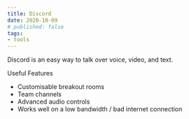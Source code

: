 ```yaml
---
title: Discord
date: 2020-10-09
# published: false
tags:
- tools
---
```

Discord is an easy way to talk over voice, video, and text. 

<!-- excerpt -->

Useful Features 
- Customisable breakout rooms
- Team channels  
- Advanced audio controls 
- Works well on a low bandwidth / bad internet connection



